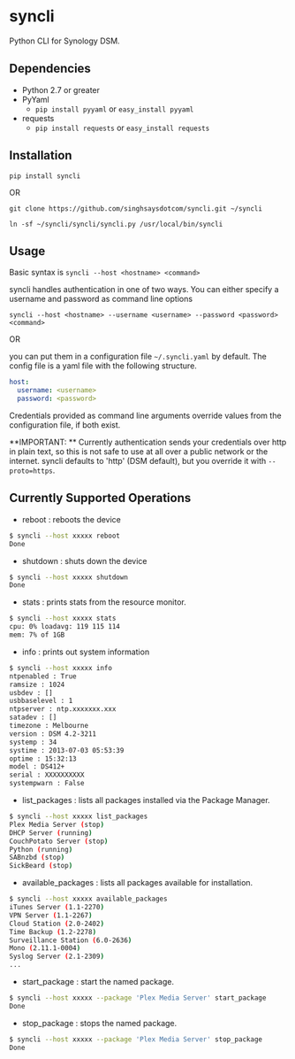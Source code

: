 syncli
======

Python CLI for Synology DSM.


Dependencies
------------

 + Python 2.7 or greater
 + PyYaml
   + `pip install pyyaml` or `easy_install pyyaml`
 + requests
   + `pip install requests` or `easy_install requests`


Installation
------------
```pip install syncli```

OR

```git clone https://github.com/singhsaysdotcom/syncli.git ~/syncli```

```ln -sf ~/syncli/syncli/syncli.py /usr/local/bin/syncli```



Usage
-----

Basic syntax is
```syncli --host <hostname> <command>```

syncli handles authentication in one of two ways. You can either specify a username and password as command line options

```syncli --host <hostname> --username <username> --password <password> <command>```

OR

you can put them in a configuration file `~/.syncli.yaml` by default. The config file is a yaml file with the following structure.

```yaml
host:
  username: <username>
  password: <password>
```

Credentials provided as command line arguments override values from the configuration file, if both exist.

**IMPORTANT: ** Currently authentication sends your credentials over http in plain text, so this is not safe to use at all over a public network or the internet. syncli defaults to 'http' (DSM default), but you override it with `--proto=https`.


Currently Supported Operations
------------------------------
 + reboot : reboots the device

```bash
$ syncli --host xxxxx reboot
Done
```

 + shutdown : shuts down the device

```bash
$ syncli --host xxxxx shutdown
Done
```

+ stats : prints stats from the resource monitor.

```bash
$ syncli --host xxxxx stats
cpu: 0% loadavg: 119 115 114
mem: 7% of 1GB
```

 + info : prints out system information

```bash
$ syncli --host xxxxx info
ntpenabled : True
ramsize : 1024
usbdev : []
usbbaselevel : 1
ntpserver : ntp.xxxxxxx.xxx
satadev : []
timezone : Melbourne
version : DSM 4.2-3211
systemp : 34
systime : 2013-07-03 05:53:39
optime : 15:32:13
model : DS412+
serial : XXXXXXXXXX
systempwarn : False
```

 + list_packages : lists all packages installed via the Package Manager.

```bash
$ syncli --host xxxxx list_packages
Plex Media Server (stop)
DHCP Server (running)
CouchPotato Server (stop)
Python (running)
SABnzbd (stop)
SickBeard (stop)
```

 + available_packages : lists all packages available for installation.

```bash
$ syncli --host xxxxx available_packages
iTunes Server (1.1-2270)
VPN Server (1.1-2267)
Cloud Station (2.0-2402)
Time Backup (1.2-2278)
Surveillance Station (6.0-2636)
Mono (2.11.1-0004)
Syslog Server (2.1-2309)
...
```

 + start_package : start the named package.

```bash
$ syncli --host xxxxx --package 'Plex Media Server' start_package
Done
```

 + stop_package : stops the named package.

```bash
$ syncli --host xxxxx --package 'Plex Media Server' stop_package
Done
```
